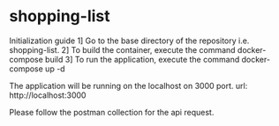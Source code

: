 # shopping-list

Initialization guide
1] Go to the base directory of the repository i.e. shopping-list.
2] To build the container, execute the command 
    docker-compose build
3] To run the application, execute the command
    docker-compose up -d

The application will be running on the localhost on 3000 port.
url: http://localhost:3000

Please follow the postman collection for the api request.
